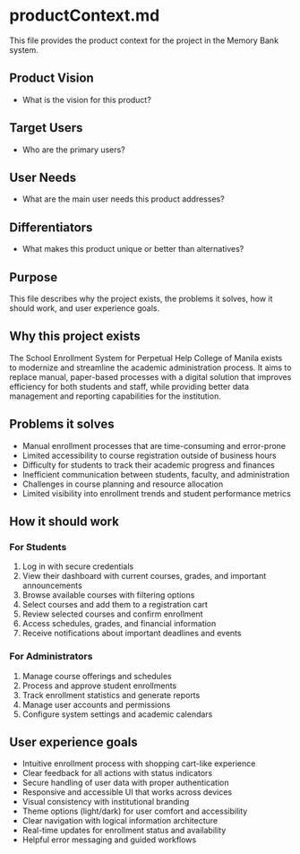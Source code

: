 # productContext.md

This file provides the product context for the project in the Memory Bank system.

## Product Vision
- What is the vision for this product?

## Target Users
- Who are the primary users?

## User Needs
- What are the main user needs this product addresses?

## Differentiators
- What makes this product unique or better than alternatives?

## Purpose

This file describes why the project exists, the problems it solves, how it should work, and user experience goals.

## Why this project exists

The School Enrollment System for Perpetual Help College of Manila exists to modernize and streamline the academic administration process. It aims to replace manual, paper-based processes with a digital solution that improves efficiency for both students and staff, while providing better data management and reporting capabilities for the institution.

## Problems it solves

- Manual enrollment processes that are time-consuming and error-prone
- Limited accessibility to course registration outside of business hours
- Difficulty for students to track their academic progress and finances
- Inefficient communication between students, faculty, and administration
- Challenges in course planning and resource allocation
- Limited visibility into enrollment trends and student performance metrics

## How it should work

### For Students

1. Log in with secure credentials
2. View their dashboard with current courses, grades, and important announcements
3. Browse available courses with filtering options
4. Select courses and add them to a registration cart
5. Review selected courses and confirm enrollment
6. Access schedules, grades, and financial information
7. Receive notifications about important deadlines and events

### For Administrators

1. Manage course offerings and schedules
2. Process and approve student enrollments
3. Track enrollment statistics and generate reports
4. Manage user accounts and permissions
5. Configure system settings and academic calendars

## User experience goals

- Intuitive enrollment process with shopping cart-like experience
- Clear feedback for all actions with status indicators
- Secure handling of user data with proper authentication
- Responsive and accessible UI that works across devices
- Visual consistency with institutional branding
- Theme options (light/dark) for user comfort and accessibility
- Clear navigation with logical information architecture
- Real-time updates for enrollment status and availability
- Helpful error messaging and guided workflows
